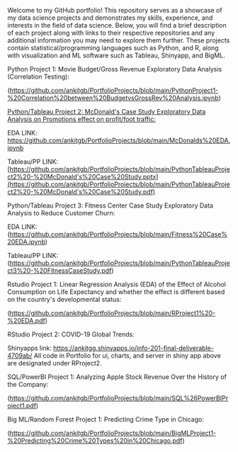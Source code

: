 Welcome to my GitHub portfolio! This repository serves as a showcase of my data science projects and demonstrates my skills, experience, and interests in the field of data science. Below, you will find a brief description of each project along with links to their respective repositories and any additional information you may need to explore them further. These projects contain statistical/programming languages such as Python, and R, along with visualization and ML software such as Tableau, Shinyapp, and BigML.


Python Project 1: Movie Budget/Gross Revenue Exploratory Data Analysis (Correlation Testing): 

(https://github.com/ankitgb/PortfolioProjects/blob/main/PythonProject1-%20Correlation%20between%20BudgetvsGrossRev%20Analysis.ipynb)





<u> Python/Tableau Project 2: McDonald's Case Study Exploratory Data Analysis on Promotions effect on profit/foot traffic: </u>

EDA LINK: https://github.com/ankitgb/PortfolioProjects/blob/main/McDonalds%20EDA.ipynb 

Tableau/PP LINK: [https://github.com/ankitgb/PortfolioProjects/blob/main/PythonTableauProject2%20-%20McDonald's%20Case%20Study.pptx](https://github.com/ankitgb/PortfolioProjects/blob/main/PythonTableauProject2%20-%20McDonald's%20Case%20Study.pdf)





Python/Tableau Project 3: Fitness Center Case Study Exploratory Data Analysis to Reduce Customer Churn: 

EDA LINK: (https://github.com/ankitgb/PortfolioProjects/blob/main/Fitness%20Case%20EDA.ipynb) 

Tableau/PP LINK:(https://github.com/ankitgb/PortfolioProjects/blob/main/PythonTableauProject3%20-%20FitnessCaseStudy.pdf)





Rstudio Project 1: Linear Regression Analysis (EDA) of the Effect of Alcohol Consumption on Life Expectancy and whether the effect is different based on the country's developmental status: 

(https://github.com/ankitgb/PortfolioProjects/blob/main/RProject1%20-%20EDA.pdf)





RStudio Project 2: COVID-19 Global Trends: 

Shinyapps link: https://ankitgg.shinyapps.io/info-201-final-deliverable-4709ab/
All code in Portfolio for ui, charts, and server in shiny app above are designated under RProject2.





SQL/PowerBI Project 1: Analyzing Apple Stock Revenue Over the History of the Company: 

(https://github.com/ankitgb/PortfolioProjects/blob/main/SQL%26PowerBIProject1.pdf)





Big ML/Random Forest Project 1: Predicting Crime Type in Chicago:

(https://github.com/ankitgb/PortfolioProjects/blob/main/BigMLProject1-%20Predicting%20Crime%20Types%20in%20Chicago.pdf)



